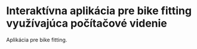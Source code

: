 # Interaktívna aplikácia pre bike fitting využívajúca počítačové videnie

Aplikácia pre bike fitting. 
